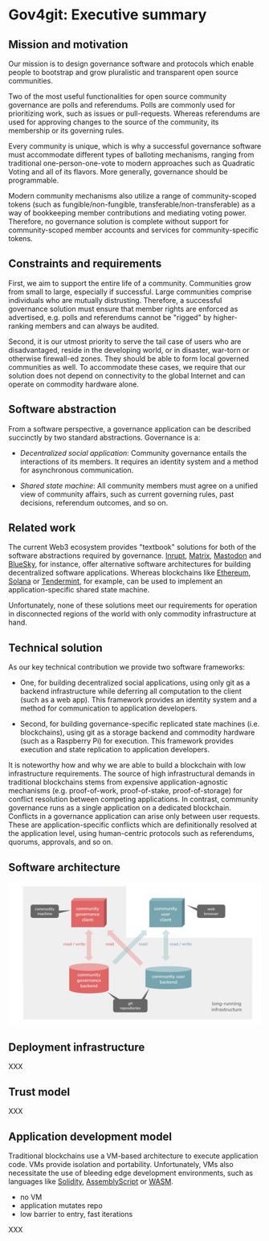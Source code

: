 # Gov4git: Executive summary

## Mission and motivation

Our mission is to design governance software and protocols which enable people to bootstrap and grow pluralistic and transparent open source communities.

Two of the most useful functionalities for open source community governance are polls and referendums. Polls are commonly used for prioritizing work, such as issues or pull-requests. Whereas referendums are used for approving changes to the source of the community, its membership or its governing rules.

Every community is unique, which is why a successful governance software must accommodate different types of balloting mechanisms, ranging from traditional one-person-one-vote to modern approaches such as Quadratic Voting and all of its flavors. More generally, governance should be programmable.

Modern community mechanisms also utilize a range of community-scoped tokens (such as fungible/non-fungible, transferable/non-transferable) as a way of bookkeeping member contributions and mediating voting power. Therefore, no governance solution is complete without support for community-scoped member accounts and services for community-specific tokens.

## Constraints and requirements

First, we aim to support the entire life of a community. Communities grow from small to large, especially if successful. Large communities comprise individuals who are mutually distrusting. Therefore, a successful governance solution must ensure that member rights are enforced as advertised, e.g. polls and referendums cannot be "rigged" by higher-ranking members and can always be audited.

Second, it is our utmost priority to serve the tail case of users who are disadvantaged, reside in the developing world, or in disaster, war-torn or otherwise firewall-ed zones. They should be able to form local governed communities as well. To accommodate these cases, we require that our solution does not depend on connectivity to the global Internet and can operate on commodity hardware alone.

## Software abstraction

From a software perspective, a governance application can be described succinctly by two standard abstractions. Governance is a:

- _Decentralized social application_: Community governance entails the interactions of its members. It requires an identity system and a method for asynchronous communication.

- _Shared state machine_: All community members must agree on a unified view of community affairs, such as current governing rules, past decisions, referendum outcomes, and so on.

## Related work

The current Web3 ecosystem provides "textbook" solutions for both of the software abstractions required by governance. [Inrupt](XXX), [Matrix](XXX), [Mastodon](XXX) and [BlueSky](XXX), for instance, offer alternative software architectures for building decentralized software applications. Whereas blockchains like [Ethereum](XXX), [Solana](XXX) or [Tendermint](XXX), for example, can be used to implement an application-specific shared state machine.

Unfortunately, none of these solutions meet our requirements for operation in disconnected regions of the world with only commodity infrastructure at hand.

## Technical solution

As our key technical contribution we provide two software frameworks:

- One, for building decentralized social applications, using only git as a backend infrastructure while deferring all computation to the client (such as a web app). This framework provides an identity system and a method for communication to application developers.

- Second, for building governance-specific replicated state machines (i.e. blockchains), using git as a storage backend and commodity hardware (such as a Raspberry Pi) for execution. This framework provides execution and state replication to application developers.

It is noteworthy how and why we are able to build a blockchain with low infrastructure requirements. The source of high infrastructural demands in traditional blockchains stems from expensive application-agnostic mechanisms (e.g. proof-of-work, proof-of-stake, proof-of-storage) for conflict resolution between competing applications. In contrast, community governance runs as a single application on a dedicated blockchain. Conflicts in a governance application can arise only between user requests. These are application-specific conflicts which are definitionally resolved at the application level, using human-centric protocols such as referendums, quorums, approvals, and so on. 

## Software architecture

![Architecture](arch.svg)

## Deployment infrastructure

XXX

## Trust model

XXX

## Application development model

Traditional blockchains use a VM-based architecture to execute application code. VMs provide isolation and portability. Unfortunately, VMs also necessitate the use of bleeding edge development environments, such as languages like [Solidity](https://soliditylang.org/), [AssemblyScript](https://www.assemblyscript.org/) or [WASM](https://webassembly.org/).



- no VM
- application mutates repo
- low barrier to entry, fast iterations

XXX
